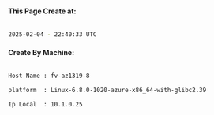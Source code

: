 
   
#### This Page Create at:

```bash

2025-02-04 - 22:40:33 UTC

```

#### Create By Machine:

```bash

Host Name : fv-az1319-8

platform  : Linux-6.8.0-1020-azure-x86_64-with-glibc2.39

Ip Local  : 10.1.0.25

```

